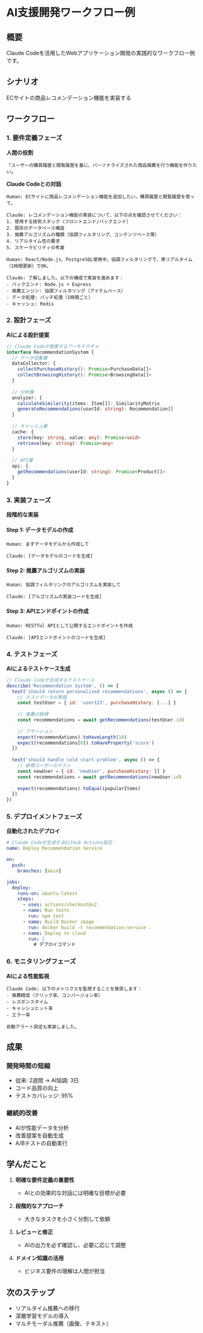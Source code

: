 # AI支援開発ワークフロー例

## 概要
Claude Codeを活用したWebアプリケーション開発の実践的なワークフロー例です。

## シナリオ
ECサイトの商品レコメンデーション機能を実装する

## ワークフロー

### 1. 要件定義フェーズ

**人間の役割**
```
「ユーザーの購買履歴と閲覧履歴を基に、パーソナライズされた商品推薦を行う機能を作りたい」
```

**Claude Codeとの対話**
```
Human: ECサイトに商品レコメンデーション機能を追加したい。購買履歴と閲覧履歴を使って。

Claude: レコメンデーション機能の実装について、以下の点を確認させてください：
1. 使用する技術スタック（フロントエンド/バックエンド）
2. 既存のデータベース構造
3. 推薦アルゴリズムの種類（協調フィルタリング、コンテンツベース等）
4. リアルタイム性の要求
5. スケーラビリティの考慮

Human: React/Node.js、PostgreSQL使用中。協調フィルタリングで、準リアルタイム（1時間更新）でOK。

Claude: 了解しました。以下の構成で実装を進めます：
- バックエンド: Node.js + Express
- 推薦エンジン: 協調フィルタリング（アイテムベース）
- データ処理: バッチ処理（1時間ごと）
- キャッシュ: Redis
```

### 2. 設計フェーズ

**AIによる設計提案**
```typescript
// Claude Codeが提案するアーキテクチャ
interface RecommendationSystem {
  // データ収集層
  dataCollector: {
    collectPurchaseHistory(): Promise<PurchaseData[]>
    collectBrowsingHistory(): Promise<BrowsingData[]>
  }
  
  // 分析層
  analyzer: {
    calculateSimilarity(items: Item[]): SimilarityMatrix
    generateRecommendations(userId: string): Recommendation[]
  }
  
  // キャッシュ層
  cache: {
    store(key: string, value: any): Promise<void>
    retrieve(key: string): Promise<any>
  }
  
  // API層
  api: {
    getRecommendations(userId: string): Promise<Product[]>
  }
}
```

### 3. 実装フェーズ

**段階的な実装**

#### Step 1: データモデルの作成
```
Human: まずデータモデルから作成して

Claude: [データモデルのコードを生成]
```

#### Step 2: 推薦アルゴリズムの実装
```
Human: 協調フィルタリングのアルゴリズムを実装して

Claude: [アルゴリズムの実装コードを生成]
```

#### Step 3: APIエンドポイントの作成
```
Human: RESTful APIとして公開するエンドポイントを作成

Claude: [APIエンドポイントのコードを生成]
```

### 4. テストフェーズ

**AIによるテストケース生成**
```javascript
// Claude Codeが生成するテストケース
describe('Recommendation System', () => {
  test('should return personalized recommendations', async () => {
    // テストデータの準備
    const testUser = { id: 'user123', purchaseHistory: [...] }
    
    // 推薦の取得
    const recommendations = await getRecommendations(testUser.id)
    
    // アサーション
    expect(recommendations).toHaveLength(10)
    expect(recommendations[0]).toHaveProperty('score')
  })
  
  test('should handle cold start problem', async () => {
    // 新規ユーザーのテスト
    const newUser = { id: 'newUser', purchaseHistory: [] }
    const recommendations = await getRecommendations(newUser.id)
    
    expect(recommendations).toEqual(popularItems)
  })
})
```

### 5. デプロイメントフェーズ

**自動化されたデプロイ**
```yaml
# Claude Codeが生成するGitHub Actions設定
name: Deploy Recommendation Service

on:
  push:
    branches: [main]

jobs:
  deploy:
    runs-on: ubuntu-latest
    steps:
      - uses: actions/checkout@v2
      - name: Run tests
        run: npm test
      - name: Build Docker image
        run: docker build -t recommendation-service .
      - name: Deploy to cloud
        run: |
          # デプロイコマンド
```

### 6. モニタリングフェーズ

**AIによる性能監視**
```
Claude Code: 以下のメトリクスを監視することを推奨します：
- 推薦精度（クリック率、コンバージョン率）
- レスポンスタイム
- キャッシュヒット率
- エラー率

自動アラート設定も実装しました。
```

## 成果

### 開発時間の短縮
- 従来: 2週間 → AI協調: 3日
- コード品質の向上
- テストカバレッジ: 95%

### 継続的改善
- AIが性能データを分析
- 改善提案を自動生成
- A/Bテストの自動実行

## 学んだこと

1. **明確な要件定義の重要性**
   - AIとの効果的な対話には明確な目標が必要

2. **段階的なアプローチ**
   - 大きなタスクを小さく分割して依頼

3. **レビューと修正**
   - AIの出力を必ず確認し、必要に応じて調整

4. **ドメイン知識の活用**
   - ビジネス要件の理解は人間が担当

## 次のステップ

- リアルタイム推薦への移行
- 深層学習モデルの導入
- マルチモーダル推薦（画像、テキスト）